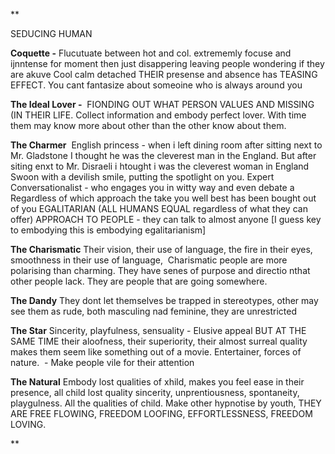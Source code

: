**

SEDUCING HUMAN

**Coquette -** 
Flucutuate between hot and col. extrememly focuse and ijnntense for moment then just disappering leaving people wondering if they are akuve
Cool calm detached
THEIR presense and absence has TEASING EFFECT.
You cant fantasize about someoine who is always around you

**The Ideal Lover -** 
FIONDING OUT WHAT PERSON VALUES AND MISSING (IN THEIR LIFE. Collect information and embody perfect lover. With time them may know more about other than the other know about them.


**The Charmer** 
English princess - when i left dining room after sitting next to Mr. Gladstone I thought he was the cleverest man in the England. But after siting enxt to Mr. Disraeli i htought i was the cleverest woman in England
Swoon with a devilish smile, putting the spotlight on you.
Expert Conversationalist - who engages you in witty way and even debate a
Regardless of which approach the take you well best has been bought out of you
EGALITARIAN (ALL HUMANS EQUAL regardless of what they can offer) APPROACH TO PEOPLE - they can talk to almost anyone
[I guess key to embodying this is embodying egalitarianism]


**The Charismatic**
Their vision, their use of language, the fire in their eyes, smoothness in their use of language, 
Charismatic people are more polarising than charming.
They have senes of purpose and directio nthat other people lack. They are people that are going somewhere.


**The Dandy**
They dont let themselves be trapped in stereotypes, other may see them as rude, both masculing nad feminine, they are unrestricted


**The Star**
Sincerity, playfulness, sensuality - Elusive appeal BUT AT THE SAME TIME their aloofness, their superiority, their almost surreal quality makes them seem like something out of a movie.
Entertainer, forces of nature.  - Make people vile for their attention


**The Natural**
Embody lost qualities of xhild, makes you feel ease in their presence, all child lost quality sincerity, unprentiousness, spontaneity, playgulness. All the qualities of child.
Make other hypnotise by youth, THEY ARE FREE FLOWING, FREEDOM LOOFING, EFFORTLESSNESS, FREEDOM LOVING.

**